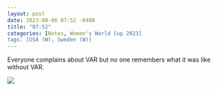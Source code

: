 ```yaml
---
layout: post
date: 2023-08-06 07:52 -0400
title: "07:52"
categories: [Notes, Women's World Cup 2023]
tags: [USA (W), Sweden (W)]
---
```


Everyone complains about VAR but no one remembers what it was like without VAR. 

![](https://i.imgur.com/bNqAU9o.jpg)
